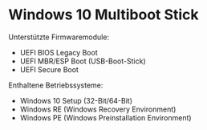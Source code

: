 # Windows 10 Multiboot Stick

Unterstützte Firmwaremodule:

* UEFI BIOS Legacy Boot
* UEFI MBR/ESP Boot (USB-Boot-Stick)
* UEFI Secure Boot

Enthaltene Betriebssysteme:

* Windows 10 Setup (32-Bit/64-Bit)
* Windows RE (Windows Recovery Environment)
* Windows PE (Windows Preinstallation Environment)
